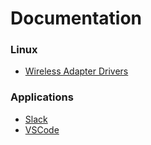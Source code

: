 # Documentation

### Linux

- [Wireless Adapter Drivers](./linux/wireless-adapter-drivers.md)

### Applications

- [Slack](./applications/slack.md)
- [VSCode](./applications/vscode.md)

